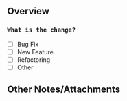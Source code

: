 ## Overview
### `What is the change?`

- [ ] Bug Fix 
- [ ] New Feature
- [ ] Refactoring
- [ ] Other

## Other Notes/Attachments
